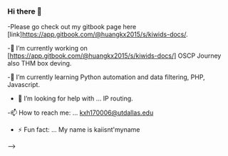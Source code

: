 ### Hi there 👋
-Please go check out my gitbook page here [link]https://app.gitbook.com/@huangkx2015/s/kiwids-docs/.

-🔭 I’m currently working on  [https://app.gitbook.com/@huangkx2015/s/kiwids-docs/] OSCP Journey also THM box deving.

-🌱 I’m currently learning Python automation and data filtering, PHP, Javascript.  

- 🤔 I’m looking for help with ... IP routing.

-📫 How to reach me: ... kxh170006@utdallas.edu 

- ⚡ Fun fact: ...  My name is kaiisnt'myname

-->

<!--
**kiwids0220/kiwids0220** is a ✨ _special_ ✨ repository because its `README.md` (this file) appears on your GitHub profile.



